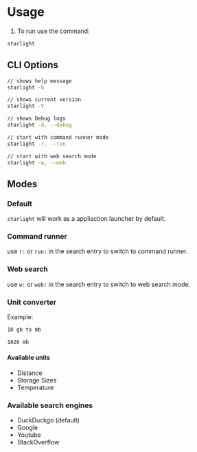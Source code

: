 # Usage

1. To run use the command:

``` sh
starlight
```

## CLI Options

``` sh
// shows help message
starlight -h

// shows current version
starlight -V

// shows Debug logs
starlight -d, --debug

// start with command runner mode
starlight -r, --run

// start with web search mode
starlight -w, --web

```

## Modes

### Default

`starlight` will work as a appliaction launcher by default.

### Command runner

use `r:` or `run:` in the search entry to switch to command runner.

### Web search

use `w:` or `web:` in the search entry to switch to web search mode.

### Unit converter

Example:

``` sh
10 gb to mb

1020 mb
```

#### Available units

- Distance
- Storage Sizes
- Temperature

### Available search engines

- DuckDuckgo (default)
- Google
- Youtube
- StackOverflow

